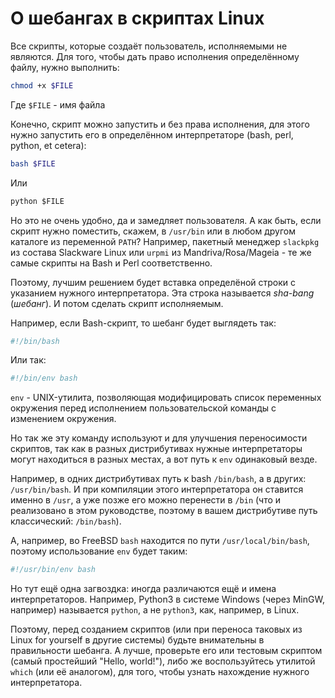 # О шебангах в скриптах Linux

Все скрипты, которые создаёт пользователь, исполняемыми не являются. Для того, чтобы дать право исполнения определённому файлу, нужно выполнить:
```bash
chmod +x $FILE
```

Где `$FILE` - имя файла

Конечно, скрипт можно запустить и без права исполнения, для этого нужно запустить его в определённом интерпретаторе (bash, perl, python, et cetera):
```bash
bash $FILE
```

Или
```python
python $FILE
```

Но это не очень удобно, да и замедляет пользователя. А как быть, если скрипт нужно поместить, скажем, в `/usr/bin` или в любом другом каталоге из переменной `PATH`? Например, пакетный менеджер `slackpkg` из состава Slackware Linux или `urpmi` из Mandriva/Rosa/Mageia - те же самые скрипты на Bash и Perl соответственно.

Поэтому, лучшим решением будет вставка определёной строки с указанием нужного интерпретатора. Эта строка называется *sha-bang* (*шебанг*). И потом сделать скрипт исполняемым.

Например, если Bash-скрипт, то шебанг будет выглядеть так:
```bash
#!/bin/bash
```

Или так:
```bash
#!/bin/env bash
```

`env` - UNIX-утилита, позволяющая модифицировать список переменных окружения перед исполнением пользовательской команды с изменением окружения.

Но так же эту команду используют и для улучшения переносимости скриптов, так как в разных дистрибутивах нужные интерпретаторы могут находиться в разных местах, а вот путь к `env` одинаковый везде.

Например, в одних дистрибутивах путь к bash `/bin/bash`, а в других: `/usr/bin/bash`. И при компиляции этого интерпретатора он ставится именно в `/usr`, а уже позже его можно перенести в `/bin` (что и реализовано в этом руководстве, поэтому в вашем дистрибутиве путь классический: `/bin/bash`).

А, например, во FreeBSD `bash` находится по пути `/usr/local/bin/bash`, поэтому использование `env` будет таким:
```bash
#!/usr/bin/env bash
```

Но тут ещё одна загвоздка: иногда различаются ещё и имена интерпретаторов.
Например, Python3 в системе Windows (через MinGW, например) называется `python`, а не `python3`, как, например, в Linux.

Поэтому, перед созданием скриптов (или при переноса таковых из Linux for yourself в другие системы) будьте внимательны в правильности шебанга. А лучше, проверьте его или тестовым скриптом (самый простейший "Hello, world!"), либо же воспользуйтесь утилитой `which` (или её аналогом), для того, чтобы узнать нахождение нужного интерпретатора.
